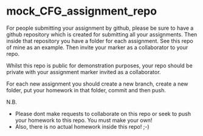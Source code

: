 # mock_CFG_assignment_repo

For people submitting your assignment by github, please be sure to have a github repository which is created for submitting all your assignments. Then inside that repository you have a folder for each assignment. See this repo of mine as an example. Then invite your marker as a collaborator to your repo.

Whilst this repo is public for demonstration purposes, your repo should be private with your assignment marker invited as a collaborator.

For each new assignment you should create a new branch, create a new folder, put your homework in that folder, commit and then push.

N.B. 
- Please dont make requests to collaborate on this repo or seek to push your homework to this repo. You must make your own!
- Also, there is no actual homework inside this repo! ;-)
